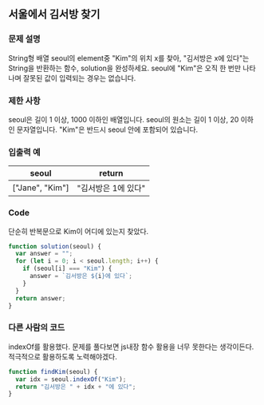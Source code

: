 ## 서울에서 김서방 찾기

### 문제 설명

String형 배열 seoul의 element중 "Kim"의 위치 x를 찾아, "김서방은 x에 있다"는 String을 반환하는 함수, solution을 완성하세요. seoul에 "Kim"은 오직 한 번만 나타나며 잘못된 값이 입력되는 경우는 없습니다.

### 제한 사항

seoul은 길이 1 이상, 1000 이하인 배열입니다.
seoul의 원소는 길이 1 이상, 20 이하인 문자열입니다.
"Kim"은 반드시 seoul 안에 포함되어 있습니다.

### 입출력 예

| seoul           | return              |
| --------------- | ------------------- |
| ["Jane", "Kim"] | "김서방은 1에 있다" |

### Code

단순히 반복문으로 Kim이 어디에 있는지 찾았다.

```js
function solution(seoul) {
  var answer = "";
  for (let i = 0; i < seoul.length; i++) {
    if (seoul[i] === "Kim") {
      answer = `김서방은 ${i}에 있다`;
    }
  }
  return answer;
}
```

### 다른 사람의 코드

indexOf를 활용했다. 문제를 풀다보면 js내장 함수 활용을 너무 못한다는 생각이든다.  
적극적으로 활용하도록 노력해야겠다.

```js
function findKim(seoul) {
  var idx = seoul.indexOf("Kim");
  return "김서방은 " + idx + "에 있다";
}
```
